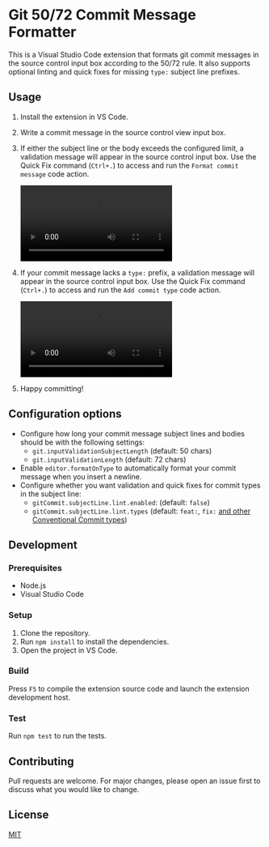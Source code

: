 # Git 50/72 Commit Message Formatter

This is a Visual Studio Code extension that formats git commit messages in the source control input box according to the 50/72 rule. It also supports optional linting and quick fixes for missing `type:` subject line prefixes.

## Usage

1. Install the extension in VS Code.
2. Write a commit message in the source control view input box.
3. If either the subject line or the body exceeds the configured limit, a validation message will appear in the source control input box. Use the Quick Fix command (`Ctrl+.`) to access and run the `Format commit message` code action.

    <video src="format-quick-fix.mp4" controls title="Commit message quick fix"></video>
4. If your commit message lacks a `type:` prefix, a validation message will appear in the source control input box. Use the Quick Fix command (`Ctrl+.`) to access and run the `Add commit type` code action.

    <video src="commit-type-fix.mp4" controls title="Commit message type warning and quick fix"></video>
5. Happy committing!

## Configuration options

* Configure how long your commit message subject lines and bodies should be with the following settings:
    - `git.inputValidationSubjectLength` (default: 50 chars)
    - `git.inputValidationLength` (default: 72 chars)
* Enable `editor.formatOnType` to automatically format your commit message when you insert a newline.
* Configure whether you want validation and quick fixes for commit types in the subject line:
    - `gitCommit.subjectLine.lint.enabled`: (default: `false`) 
    - `gitCommit.subjectLine.lint.types` (default: `feat:`, `fix:` [and other Conventional Commit types](https://www.conventionalcommits.org/en/v1.0.0/))

## Development

### Prerequisites

- Node.js
- Visual Studio Code

### Setup

1. Clone the repository.
2. Run `npm install` to install the dependencies.
3. Open the project in VS Code.

### Build

Press `F5` to compile the extension source code and launch the extension development host.

### Test

Run `npm test` to run the tests.

## Contributing

Pull requests are welcome. For major changes, please open an issue first to discuss what you would like to change.

## License

[MIT](https://choosealicense.com/licenses/mit/)